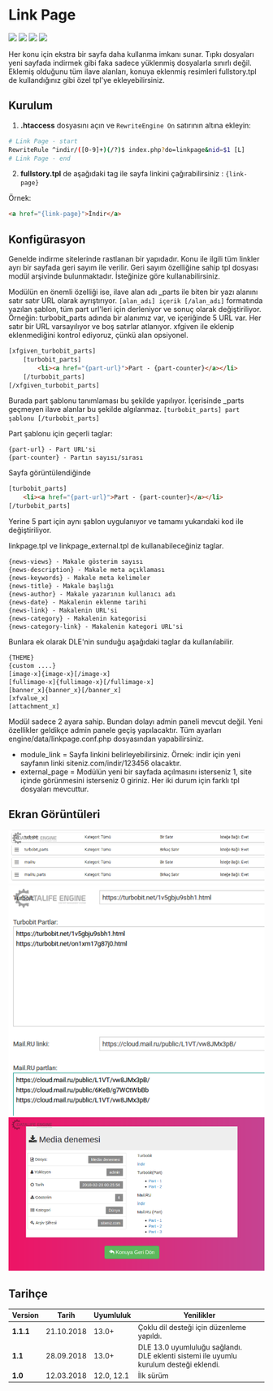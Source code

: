 # Link Page
<img src="https://img.shields.io/badge/dle-13.0+-007dad.svg"> <img src="https://img.shields.io/badge/lang-tr-ce600f.svg"> <img src="https://img.shields.io/badge/lang-en-ce600f.svg"> <img src="https://img.shields.io/badge/license-MIT-60ce0f.svg">

Her konu için ekstra bir sayfa daha kullanma imkanı sunar.
Tıpkı dosyaları yeni sayfada indirmek gibi faka sadece yüklenmiş dosyalarla sınırlı değil. Eklemiş olduğunu tüm ilave alanları, konuya eklenmiş resimleri fullstory.tpl de kullandığınız gibi özel tpl'ye ekleyebilirsiniz.

## Kurulum
1) **.htaccess** dosyasını açın ve `RewriteEngine On` satırının altına ekleyin:
```bash
# Link Page - start
RewriteRule ^indir/([0-9]+)(/?)$ index.php?do=linkpage&nid=$1 [L]
# Link Page - end
```

2) **fullstory.tpl** de aşağıdaki tag ile sayfa linkini çağırabilirsiniz :
`{link-page}`

Örnek:
```html
<a href="{link-page}">İndir</a>
```

## Konfigürasyon
Genelde indirme sitelerinde rastlanan bir yapıdadır. Konu ile ilgili tüm linkler ayrı bir sayfada geri sayım ile verilir. Geri sayım özelliğine sahip tpl dosyası modül arşivinde bulunmaktadır. İsteğinize göre kullanabilirsiniz.

Modülün en önemli özelliği ise, ilave alan adı _parts ile biten bir yazı alanını satır satır URL olarak ayrıştırıyor. `[alan_adı] içerik [/alan_adı]` formatında yazılan şablon, tüm part url'leri için derleniyor ve sonuç olarak değiştiriliyor. Örneğin: turbobit_parts adında bir alanımız var, ve içeriğinde 5 URL var. Her satır bir URL varsayılıyor ve boş satırlar atlanıyor. xfgiven ile eklenip eklenmediğini kontrol ediyoruz, çünkü alan opsiyonel.

```html
[xfgiven_turbobit_parts]
    [turbobit_parts]
        <li><a href="{part-url}">Part - {part-counter}</a></li>
    [/turbobit_parts]
[/xfgiven_turbobit_parts]
```

Burada part şablonu tanımlaması bu şekilde yapılıyor. İçerisinde _parts geçmeyen ilave alanlar bu şekilde algılanmaz.
`[turbobit_parts] part şablonu [/turbobit_parts]`

Part şablonu için geçerli taglar:
```
{part-url} - Part URL'si
{part-counter} - Partın sayısı/sırası
```

Sayfa görüntülendiğinde
```html
[turbobit_parts]
    <li><a href="{part-url}">Part - {part-counter}</a></li>
[/turbobit_parts]
```

Yerine 5 part için aynı şablon uygulanıyor ve tamamı yukarıdaki kod ile değiştiriliyor.

linkpage.tpl ve linkpage_external.tpl de kullanabileceğiniz taglar.
```
{news-views} - Makale gösterim sayısı
{news-description} - Makale meta açıklaması
{news-keywords} - Makale meta kelimeler
{news-title} - Makale başlığı
{news-author} - Makale yazarının kullanıcı adı
{news-date} - Makalenin eklenme tarihi
{news-link} - Makalenin URL'si
{news-category} - Makalenin kategorisi
{news-category-link} - Makalenin kategori URL'si
```
Bunlara ek olarak DLE'nin sunduğu aşağıdaki taglar da kullanılabilir.
```
{THEME}
{custom ....}
[image-x]{image-x}[/image-x]
[fullimage-x]{fullimage-x}[/fullimage-x]
[banner_x]{banner_x}[/banner_x]
[xfvalue_x]
[attachment_x]
```

Modül sadece 2 ayara sahip. Bundan dolayı admin paneli mevcut değil. Yeni özellikler geldikçe admin panele geçiş yapılacaktır.
Tüm ayarları engine/data/linkpage.conf.php dosyasından yapabilirsiniz.

* module_link = Sayfa linkini belirleyebilirsiniz. Örnek: indir için yeni sayfanın linki siteniz.com/indir/123456 olacaktır.
* external_page = Modülün yeni bir sayfada açılmasını isterseniz 1, site içinde görünmesini isterseniz 0 giriniz. Her iki durum için farklı tpl dosyaları mevcuttur.

## Ekran Görüntüleri
![Ekran 1](/docs/screen1.png?raw=true)
![Ekran 2](/docs/screen2.png?raw=true)
![Ekran 3](/docs/screen3.png?raw=true)

## Tarihçe

| Version | Tarih | Uyumluluk | Yenilikler |
| ------- | ----- | --------- | ---------- |
|**1.1.1**|21.10.2018|13.0+|Çoklu dil desteği için düzenleme yapıldı.|
|**1.1**|28.09.2018|13.0+|DLE 13.0 uyumluluğu sağlandı.<br>DLE eklenti sistemi ile uyumlu kurulum desteği eklendi.|
|**1.0**|12.03.2018|12.0, 12.1|İlk sürüm|
